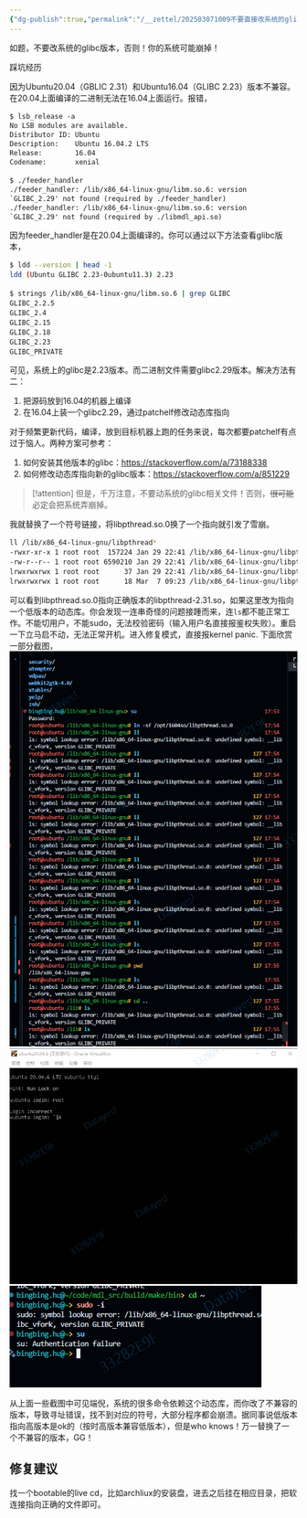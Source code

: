```yaml
---
{"dg-publish":true,"permalink":"/__zettel/202503071009不要直接改系统的glibc版本/","title":202503071009,"tags":["glibc"],"created":"2025-03-07T10:09:48+08:00"}
---
```


如题，不要改系统的glibc版本，否则！你的系统可能崩掉！

踩坑经历

因为Ubuntu20.04（GBLIC 2.31）和Ubuntu16.04（GLIBC 2.23）版本不兼容。在20.04上面编译的二进制无法在16.04上面运行。报错，

```
$ lsb_release -a
No LSB modules are available.
Distributor ID: Ubuntu
Description:    Ubuntu 16.04.2 LTS
Release:        16.04
Codename:       xenial

$ ./feeder_handler 
./feeder_handler: /lib/x86_64-linux-gnu/libm.so.6: version `GLIBC_2.29' not found (required by ./feeder_handler)
./feeder_handler: /lib/x86_64-linux-gnu/libm.so.6: version `GLIBC_2.29' not found (required by ./libmdl_api.so)
```

因为feeder_handler是在20.04上面编译的。你可以通过以下方法查看glibc版本，

```bash
$ ldd --version | head -1
ldd (Ubuntu GLIBC 2.23-0ubuntu11.3) 2.23

$ strings /lib/x86_64-linux-gnu/libm.so.6 | grep GLIBC
GLIBC_2.2.5
GLIBC_2.4
GLIBC_2.15
GLIBC_2.18
GLIBC_2.23
GLIBC_PRIVATE
```

可见，系统上的glibc是2.23版本。而二进制文件需要glibc2.29版本。解决方法有二：

1. 把源码放到16.04的机器上编译
2. 在16.04上装一个glibc2.29，通过patchelf修改动态库指向

对于频繁更新代码，编译，放到目标机器上跑的任务来说，每次都要patchelf有点过于恼人。两种方案可参考：

1. 如何安装其他版本的glibc：https://stackoverflow.com/a/73188338
2. 如何修改动态库指向新的glibc版本：https://stackoverflow.com/a/851229

> [!attention]
> 但是，千万注意，不要动系统的glibc相关文件！否则，~~很可能~~必定会把系统弄崩掉。

我就替换了一个符号链接，将libpthread.so.0换了一个指向就引发了雪崩。

```bash
ll /lib/x86_64-linux-gnu/libpthread*
-rwxr-xr-x 1 root root  157224 Jan 29 22:41 /lib/x86_64-linux-gnu/libpthread-2.31.so*
-rw-r--r-- 1 root root 6590210 Jan 29 22:41 /lib/x86_64-linux-gnu/libpthread.a
lrwxrwxrwx 1 root root      37 Jan 29 22:41 /lib/x86_64-linux-gnu/libpthread.so -> /lib/x86_64-linux-gnu/libpthread.so.0*
lrwxrwxrwx 1 root root      18 Mar  7 09:23 /lib/x86_64-linux-gnu/libpthread.so.0 -> libpthread-2.31.so*
```

可以看到libpthread.so.0指向正确版本的libpthread-2.31.so，如果这里改为指向一个低版本的动态库。你会发现一连串奇怪的问题接踵而来，连`ls`都不能正常工作。不能切用户，不能sudo，无法校验密码（输入用户名直接报鉴权失败）。重启一下立马启不动，无法正常开机。进入修复模式，直接报kernel panic. 下面欣赏一部分截图，
![](/img/user/assets/企业微信截图_17412549639550.png)
![](/img/user/assets/企业微信截图_17412551741552.png)
![](/img/user/assets/企业微信截图_17412551992677.png)

从上面一些截图中可见端倪，系统的很多命令依赖这个动态库，而你改了不兼容的版本，导致寻址错误，找不到对应的符号，大部分程序都会崩溃。据同事说低版本指向高版本是ok的（按时高版本兼容低版本），但是who knows！万一替换了一个不兼容的版本，GG！

修复建议
---

找一个bootable的live cd，比如archliux的安装盘，进去之后挂在相应目录，把软连接指向正确的文件即可。
